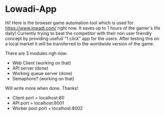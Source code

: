 # Lowadi-App

Hi! Here is the browser game automation tool which is used for https://www.lowadi.com/ right now. 
It saves up to 1 hours of the gamer's life daily! 
Currently trying to beat the competitor with their non user friendly concept by providing usefull "1 click" app for the users.
After testing this on a local market it will be transferred to the worldwide version of the game.

There are 3 modules righ now:
 - Web Client (working on that)
 - API server (done)
 - Working queue server (done)
 - Semaphore? (working on that)
 
 
 Will write more when done. Thanks!
 
 
 
 - Client port = localhost:80
 - API port = localhost:8001
 - Worker pool port = localhost:8002
 
